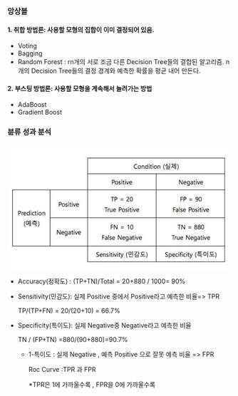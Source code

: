 ### 앙상블 

#### 1. 취합 방법론: 사용할 모형의 집합이 이미 결정되어 있음.

* Voting
* Bagging
* Random Forest : rn개의 서로 조금 다른 Decision Tree들의 결합된 알고리즘. n개의 Decision Tree들의 결정 경계와 예측한 확률을 평균 내어 만든다. 



#### 2. 부스팅 방법론: 사용할 모형을 계속해서 늘려가는 방법

* AdaBoost
* Gradient Boost



### 뷴류 성과 분석

![](images/캡처.JPG)

* Accuracy(정확도) : (TP+TN)/Total = 20+880 / 1000= 90%

* Sensitivity(민감도): 실제 Positive 중에서 Positive라고 예측한 비율=> TPR

  TP/(TP+FN) = 20/(20+10) = 66.7%

* Specificity(특이도): 실제 Negative중 Negative라고 예측한 비율

  TN / (FP+TN) =880/(90+880)=90.7%

  

  * 1-특이도 : 실제 Negative , 예측 Positive 으로 잘못 예측 비율 =>  FPR

    Roc Curve :TPR 과 FPR

    *TPR은 1에 가까울수록 , FPR을 0에 가까울수록

  

  